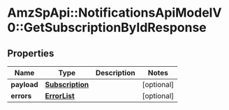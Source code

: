 # AmzSpApi::NotificationsApiModelV0::GetSubscriptionByIdResponse

## Properties
Name | Type | Description | Notes
------------ | ------------- | ------------- | -------------
**payload** | [**Subscription**](Subscription.md) |  | [optional] 
**errors** | [**ErrorList**](ErrorList.md) |  | [optional] 

